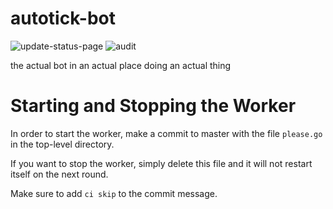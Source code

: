 # autotick-bot
![update-status-page](https://github.com/regro/autotick-bot/workflows/update-status-page/badge.svg) ![audit](https://github.com/regro/autotick-bot/workflows/audit/badge.svg)

the actual bot in an actual place doing an actual thing

# Starting and Stopping the Worker

In order to start the worker, make a commit to master with the file `please.go`
in the top-level directory.

If you want to stop the worker, simply delete this file and it will not restart
itself on the next round.

Make sure to add `ci skip` to the commit message.
